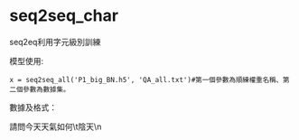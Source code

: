 # seq2seq_char

seq2eq利用字元級別訓練

模型使用:

    x = seq2seq_all('P1_big_BN.h5', 'QA_all.txt')#第一個參數為順練權重名稱、第二個參數為數據集。

數據及格式：

請問今天天氣如何\t陰天\n

